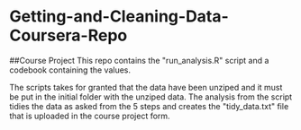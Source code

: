# Getting-and-Cleaning-Data-Coursera-Repo
##Course Project
This repo contains the "run_analysis.R" script and a codebook containing the values.

The scripts takes for granted that the data have been unziped and it must be put in the initial folder with the unziped data.
The analysis from the script tidies the data as asked from the 5 steps and creates the "tidy_data.txt" file that is uploaded in the course project form.
